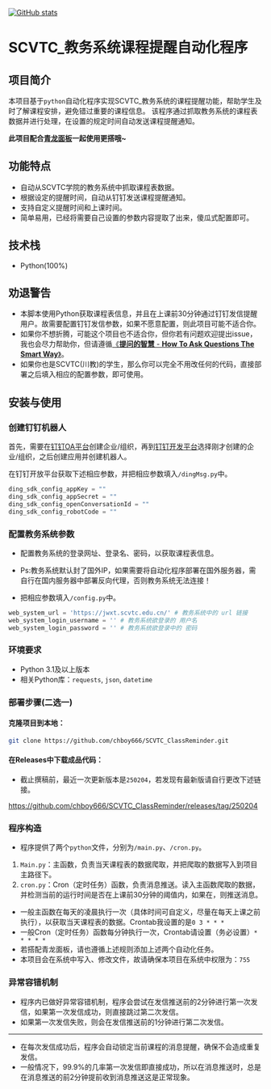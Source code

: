 [![GitHub stats](https://github-readme-stats.vercel.app/api?username=chboy666&show_icons=true&theme=dark)](https://github.com/chboy666)

# SCVTC_教务系统课程提醒自动化程序

## 项目简介

本项目基于`python`自动化程序实现SCVTC_教务系统的课程提醒功能，帮助学生及时了解课程安排，避免错过重要的课程信息。
该程序通过抓取教务系统的课程表数据并进行处理，在设置的规定时间自动发送课程提醒通知。

**此项目配合[青龙面板](https://github.com/whyour/qinglong)一起使用更搭哦~**

## 功能特点

- 自动从SCVTC学院的教务系统中抓取课程表数据。
- 根据设定的提醒时间，自动从钉钉发送课程提醒通知。
- 支持自定义提醒时间和上课时间。
- 简单易用，已经将需要自己设置的参数内容提取了出来，傻瓜式配置即可。

## 技术栈

- Python(100%)

## 劝退警告

- 本脚本使用Python获取课程表信息，并且在上课前30分钟通过钉钉发信提醒用户。故需要配置钉钉发信参数，如果不愿意配置，则此项目可能不适合你。
- 如果你不想折腾，可能这个项目也不适合你，但你若有问题欢迎提出issue，我也会尽力帮助你，但请遵循[《**提问的智慧** - **How To Ask Questions The Smart Way**》](https://github.com/ryanhanwu/How-To-Ask-Questions-The-Smart-Way/blob/main/README-zh_CN.md)。
- 如果你也是SCVTC(川教)的学生，那么你可以完全不用改任何的代码，直接部署之后填入相应的配置参数，即可使用。

## 安装与使用

### 创建钉钉机器人

首先，需要在[钉钉OA平台](https://oa.dingtalk.com)创建企业/组织，再到[钉钉开发平台](https://open.dingtalk.com)选择刚才创建的企业/组织，之后创建应用并创建机器人。

在钉钉开放平台获取下述相应参数，并把相应参数填入`/dingMsg.py`中。

```python
ding_sdk_config_appKey = ""
ding_sdk_config_appSecret = ""
ding_sdk_config_openConversationId = ""
ding_sdk_config_robotCode = ""
```

### 配置教务系统参数

- 配置教务系统的登录网址、登录名、密码，以获取课程表信息。

- Ps:教务系统默认封了国外IP，如果需要将自动化程序部署在国外服务器，需自行在国内服务器中部署反向代理，否则教务系统无法连接！

- 把相应参数填入`/config.py`中。

```python
web_system_url = 'https://jwxt.scvtc.edu.cn/' # 教务系统中的 url 链接
web_system_login_username = '' # 教务系统欲登录的 用户名
web_system_login_password = '' # 教务系统欲登录中的 密码
```

### 环境要求

- Python 3.1及以上版本
- 相关Python库：`requests`, `json`, `datetime`

### 部署步骤(二选一)

#### 克隆项目到本地：

```bash
git clone https://github.com/chboy666/SCVTC_ClassReminder.git
```

#### 在Releases中下载成品代码：

- 截止撰稿前，最近一次更新版本是`250204`，若发现有最新版请自行更改下述链接。

https://github.com/chboy666/SCVTC_ClassReminder/releases/tag/250204

### 程序构造

- 程序提供了两个`python`文件，分别为`/main.py`、`/cron.py`。

1. `Main.py`：主函数，负责当天课程表的数据爬取，并把爬取的数据写入到项目主路径下。
2. `cron.py`：Cron（定时任务）函数，负责消息推送。读入主函数爬取的数据，并检测当前的运行时间是否在上课前30分钟的阈值内，如果在，则推送消息。

- 一般主函数在每天的凌晨执行一次（具体时间可自定义，尽量在每天上课之前执行），以获取当天课程表的数据。Crontab我设置的是`0 3 * * *`
- 一般Cron（定时任务）函数每分钟执行一次，Crontab请设置（务必设置）`* * * * *`
- 若搭配青龙面板，请也遵循上述规则添加上述两个自动化任务。
- 本项目会在系统中写入、修改文件，故请确保本项目在系统中权限为：`755`

### 异常容错机制

- 程序内已做好异常容错机制，程序会尝试在发信推送前的2分钟进行第一次发信，如果第一次发信成功，则直接跳过第二次发信。
- 如果第一次发信失败，则会在发信推送前的1分钟进行第二次发信。

---

- 在每次发信成功后，程序会自动锁定当前课程的消息提醒，确保不会造成重复发信。
- 一般情况下，99.9%的几率第一次发信即直接成功，所以在消息推送时，总是在消息推送的前2分钟提前收到消息推送这是正常现象。